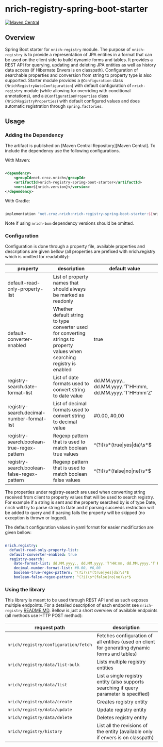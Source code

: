 # nrich-registry-spring-boot-starter

[![Maven Central](https://maven-badges.herokuapp.com/maven-central/net.croz.nrich/nrich-registry-spring-boot-starter/badge.svg?color=blue)](https://maven-badges.herokuapp.com/maven-central/net.croz.nrich/nrich-registry-spring-boot-starter)

## Overview

Spring Boot starter for `nrich-registry` module. The purpose of `nrich-registry` is to provide a representation of JPA entities in a format that can be used on the client side to build dynamic forms
and tables. It provides a REST API for querying, updating and deleting JPA entities as well as history data access (if Hibernate Envers is on classpath). Configuration of searchable properties
and conversion from string to property type is also supported. Starter module provides a `@Configuration` class (`NrichRegistryAutoConfiguration`)
with default configuration of `nrich-registry` module (while allowing for overriding with conditional annotations), and a `@ConfigurationProperties` class (`NrichRegistryProperties`)
with default configured values and does automatic registration through `spring.factories`.

## Usage

### Adding the Dependency

The artifact is published on [Maven Central Repository][Maven Central]. To include the dependency use the following configurations.

With Maven:

```xml

<dependency>
    <groupId>net.croz.nrich</groupId>
    <artifactId>nrich-registry-spring-boot-starter</artifactId>
    <version>${nrich.version}</version>
</dependency>

```

With Gradle:

```groovy

implementation "net.croz.nrich:nrich-registry-spring-boot-starter:${nrich.version}"

```

Note if using `nrich-bom` dependency versions should be omitted.

### Configuration

Configuration is done through a property file, available properties and descriptions are given bellow (all properties are prefixed with nrich.registry which is omitted for readability):

| property                                    | description                                                                                                                | default value                                             |
|---------------------------------------------|----------------------------------------------------------------------------------------------------------------------------|-----------------------------------------------------------|
| default-read-only-property-list             | List of property names that should always be marked as readonly                                                            |                                                           |
| default-converter-enabled                   | Whether default string to type converter used for converting strings to property values when searching registry is enabled | true                                                      |
| registry-search.date-format-list            | List of date formats used to convert string to date value                                                                  | dd.MM.yyyy., dd.MM.yyyy.'T'HH:mm, dd.MM.yyyy.'T'HH:mm'Z'  |
| registry-search.decimal-number-format-list  | List of decimal formats used to convert string to decimal value                                                            | #0.00, #0,00                                              |
| registry-search.boolean-true-regex-pattern  | Regexp pattern that is used to match boolean true values                                                                   | ^(?i)\s*(true&#124;yes&#124;da)\s*$                       |
| registry-search.boolean-false-regex-pattern | Regexp pattern that is used to match boolean false values                                                                  | ^(?i)\s*(false&#124;no&#124;ne)\s*$                       |

The properties under registry-search are used when converting string received from client to property values that will be used to search registry. For example if a string is sent
and the property searched by is of type Date, nrich will try to parse string to Date and if parsing succeeds restriction will be added to query and if parsing fails the property will be skipped
(no exception is thrown or logged).

The default configuration values in yaml format for easier modification are given bellow:

```yaml

nrich.registry:
  default-read-only-property-list:
  default-converter-enabled: true
  registry-search:
    date-format-list: dd.MM.yyyy., dd.MM.yyyy.'T'HH:mm, dd.MM.yyyy.'T'HH:mm'Z'
    decimal-number-format-list: #0.00, #0,00
    boolean-true-regex-pattern: ^(?i)\s*(true|yes|da)\s*$
    boolean-false-regex-pattern: ^(?i)\s*(false|no|ne)\s*$

```

### Using the library

This library is meant to be used through REST API and as such exposes multiple endpoints. For a detailed description of each endpoint see `nrich-registry` [README.MD](../nrich-registry/README.md).
Bellow is just a short overview of available endpoints (all methods use HTTP POST method):

| request path                          | description                                                                                    |
|---------------------------------------|------------------------------------------------------------------------------------------------|
| `nrich/registry/configuration/fetch`  | Fetches configuration of all entities (used on client for generating dynamic forms and tables) |
| `nrich/registry/data/list-bulk`       | Lists multiple registry entities                                                               |
| `nrich/registry/data/list`            | List a single registry entity (also supports searching if query parameter is specified)        |
| `nrich/registry/data/create`          | Creates registry entity                                                                        |
| `nrich/registry/data/update`          | Update registry entity                                                                         |
| `nrich/registry/data/delete`          | Deletes registry entity                                                                        |
| `nrich/registry/history`              | List all the revisions of the entity (available only if envers is on classpath)                |
